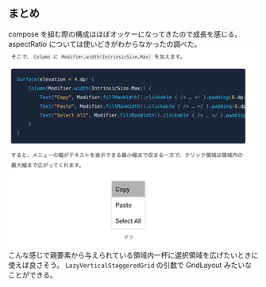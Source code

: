 ## まとめ

compose を組む際の構成はほぼオッケーになってきたので成長を感じる。
aspectRatio については使いどきがわからなかったの調べた。
![img.png](img.png)
こんな感じで親要素から与えられている領域内一杯に選択領域を広げたいときに使えば良さそう。
`LazyVerticalStaggeredGrid` の引数で GridLayout みたいなことができる。